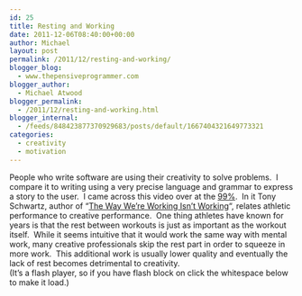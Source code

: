 ```yaml
---
id: 25
title: Resting and Working
date: 2011-12-06T08:40:00+00:00
author: Michael
layout: post
permalink: /2011/12/resting-and-working/
blogger_blog:
  - www.thepensiveprogrammer.com
blogger_author:
  - Michael Atwood
blogger_permalink:
  - /2011/12/resting-and-working.html
blogger_internal:
  - /feeds/848423877370929683/posts/default/1667404321649773321
categories:
  - creativity
  - motivation
---
```

People who write software are using their creativity to solve problems. &nbsp;I compare it to writing using a very precise language and grammar to express a story to the user. &nbsp;I came across this video over at the [99%](http://the99percent.com/videos/7110/Tony-Schwartz-The-Myths-of-the-Overworked-Creative). &nbsp;In it Tony Schwartz, author of &#8220;[The Way We&#8217;re Working Isn&#8217;t Working](http://www.amazon.com/gp/product/1439127662/ref=as_li_ss_tl?ie=UTF8&tag=thepensprog-20&linkCode=as2&camp=1789&creative=390957&creativeASIN=1439127662)&#8220;, relates athletic performance to creative performance. &nbsp;One thing athletes have known for years is that the rest between workouts is just as important as the workout itself. &nbsp;While it seems&nbsp;intuitive&nbsp;that it would work the same way with mental work, many creative professionals skip the rest part in order to squeeze in more work. &nbsp;This additional work is usually lower quality and eventually the lack of rest becomes detrimental to creativity.  
(It&#8217;s a flash player, so if you have flash block on click the whitespace below to make it load.)
